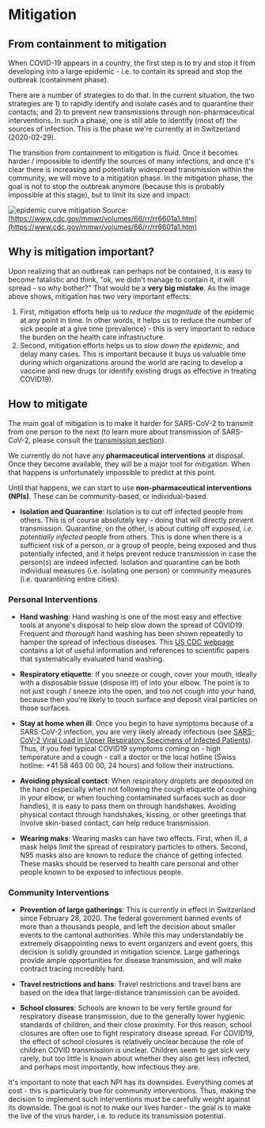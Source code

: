# Mitigation

## From containment to mitigation
 When COVID-19 appears in a country, the first step is to try and stop it from developing into a large epidemic - i.e. to contain its spread and stop the outbreak (containment phase).

 There are a number of strategies to do that. In the current situation, the two strategies are 1) to rapidly identify and isolate cases and to quarantine their contacts; and 2) to prevent new transmissions through non-pharmaceutical interventions. In such a phase, one is still able to identify (most of) the sources of infection. This is the phase we're currently at in Switzerland (2020-02-29).

 The transition from containment to mitigation is fluid. Once it becomes harder / impossible to identify the sources of many infections, and once it's clear there is increasing and potentially widespread transmission within the community, we will move to a mitigation phase. In the mitigation phase, the goal is not to stop the outbreak anymore (because this is probably impossible at this stage), but to limit its size and impact:

 ![epidemic curve mitigation](/info/images/epidemic_curve_mitigation.png)
 Source: [https://www.cdc.gov/mmwr/volumes/66/rr/rr6601a1.htm](https://www.cdc.gov/mmwr/volumes/66/rr/rr6601a1.htm)

## Why is mitigation important?
 Upon realizing that an outbreak can perhaps not be contained, it is easy to become fatalistic and think, "ok, we didn't manage to contain it, it will spread - so why bother?" That would be a **very big mistake**. As the image above shows, mitigation has two very important effects:
 1. First, mitigation efforts help us to _reduce the magnitude_ of the epidemic at any point in time. In other words, it helps us to reduce the number of sick people at a give time (prevalence) - this is very important to reduce the burden on the health care infrastructure.
 2. Second, mitigation efforts helps us to _slow down the epidemic_, and delay many cases. This is important because it buys us valuable time during which organizations around the world are racing to develop a vaccine and new drugs (or identify existing drugs as effective in treating COVID19).

## How to mitigate
The main goal of mitigation is to make it harder for SARS-CoV-2 to transmit from one person to the next (to learn more about transmission of SARS-CoV-2, please consult the [transmission section](../transmission)).

We currently do not have any **pharmaceutical interventions** at disposal. Once they become available, they will be a major tool for mitigation. When that happens is unfortunately impossible to predict at this point.

Until that happens, we can start to use **non-pharmaceutical interventions (NPIs)**. These can be community-based, or individual-based.

- __Isolation and Quarantine__: Isolation is to cut off infected people from others. This is of course absolutely key - doing that will directly prevent transmission. Quarantine, on the other, is about cutting off _exposed, i.e. potentially infected_ people from others. This is done when there is a sufficient risk of a person, or a group of people, being exposed and thus potentially infected, and it helps prevent reduce transmission in case the person(s) are indeed infected. Isolation and quarantine can be both individual measures (i.e. isolating one person) or community measures (i.e. quarantining entire cities). 


### Personal Interventions
- __Hand washing__: Hand washing is one of the most easy and effective tools at anyone's disposal to help slow down the spread of COVID19. Frequent and _thorough_ hand washing has been shown repeatedly to hamper the spread of infectious diseases. This [US CDC webpage](https://www.cdc.gov/handwashing/why-handwashing.html) contains a lot of useful information and references to scientific papers that systematically evaluated hand washing.

- __Respiratory etiquette__: If you sneeze or cough, cover your mouth, ideally with a disposable tissue (dispose it!) of into your elbow. The point is to not just cough / sneeze into the open, and too not cough into your hand, because then you're likely to touch surface and deposit viral particles on those surfaces.

- __Stay at home when ill__: Once you begin to have symptoms because of a SARS-CoV-2 infection, you are very likely already infectious (see [SARS-CoV-2 Viral Load in Upper Respiratory Specimens of Infected Patients](https://www.nejm.org/doi/full/10.1056/NEJMc2001737)). Thus, if you feel typical COVID19 symptoms coming on - high temperature and a cough - call a doctor or the local hotline (Swiss hotline: +41 58 463 00 00, 24 hours) and follow their instructions.

- __Avoiding physical contact__: When respiratory droplets are deposited on the hand (especially when not following the cough etiquette of coughing in your elbow, or when touching contaminated surfaces such as door handles), it is easy to pass them on through handshakes. Avoiding physical contact through handshakes, kissing, or other greetings that involve skin-based contact, can help reduce transmission.  

- __Wearing maks__: Wearing masks can have two effects. First, when ill, a mask helps limit the spread of respiratory particles to others. Second, N95 masks also are known to reduce the chance of getting infected. These masks should be reserved to health care personal and other people known to be exposed to infectious people.

### Community Interventions

- __Prevention of large gatherings__: This is currently in effect in Switzerland since February 28, 2020. The federal government banned events of more than a thousands people, and left the decision about smaller events to the cantonal authorities. While this may understandably be extremely disappointing news to event organizers and event goers, this decision is solidly grounded in mitigation science. Large gatherings provide ample opportunities for disease transmission, and will make contract tracing incredibly hard.

- __Travel restrictions and bans__: Travel restrictions and travel bans are based on the idea that large-distance transmission can be avoided.

- __School closures__: Schools are known to be very fertile ground for respiratory disease transmission, due to the generally lower hygienic standards of children, and their close proximity. For this reason, school closures are often use to fight respiratory disease spread. For COVID19, the effect of school closures is relatively unclear because the role of children COVID transmission is unclear. Children seem to get sick very rarely, but too little is known about whether they also get less infected, and perhaps most importantly, how infectious they are.

It's important to note that each NPI has its downsides. Everything comes at cost - this is particularly true for community interventions. Thus, making the decision to implement such interventions must be  carefully weight against its downside. The goal is not to make our lives harder - the goal is to make the live of the virus harder, i.e. to reduce its transmission potential.
